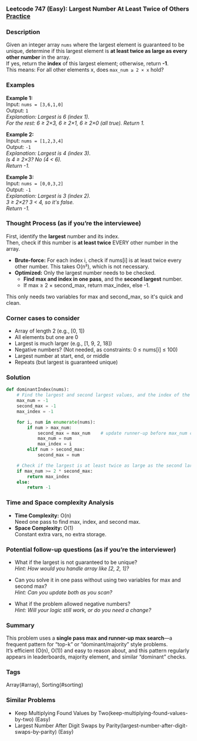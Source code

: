 ### Leetcode 747 (Easy): Largest Number At Least Twice of Others [Practice](https://leetcode.com/problems/largest-number-at-least-twice-of-others)

### Description  
Given an integer array `nums` where the largest element is guaranteed to be unique, determine if this largest element is **at least twice as large as every other number** in the array.  
If yes, return the **index** of this largest element; otherwise, return **-1**.  
This means: For all other elements x, does `max_num ≥ 2 × x` hold?

### Examples  

**Example 1:**  
Input: `nums = [3,6,1,0]`  
Output: `1`  
*Explanation: Largest is 6 (index 1).  
For the rest: 6 ≥ 2×3, 6 ≥ 2×1, 6 ≥ 2×0 (all true). Return 1.*

**Example 2:**  
Input: `nums = [1,2,3,4]`  
Output: `-1`  
*Explanation: Largest is 4 (index 3).  
Is 4 ≥ 2×3? No (4 < 6).  
Return -1.*

**Example 3:**  
Input: `nums = [0,0,3,2]`  
Output: `-1`  
*Explanation: Largest is 3 (index 2).  
3 ≥ 2×2? 3 < 4, so it's false.  
Return -1.*

### Thought Process (as if you’re the interviewee)  
First, identify the **largest** number and its index.  
Then, check if this number is **at least twice** EVERY other number in the array.

- **Brute-force:** For each index i, check if nums[i] is at least twice every other number. This takes O(n²), which is not necessary.
- **Optimized:** Only the largest number needs to be checked.  
  - **Find max and index in one pass**, and the **second largest** number.  
  - If max ≥ 2 × second_max, return max_index, else -1.

This only needs two variables for max and second_max, so it's quick and clean.

### Corner cases to consider  
- Array of length 2 (e.g., [0, 1])
- All elements but one are 0
- Largest is much larger (e.g., [1, 9, 2, 18])
- Negative numbers? (Not needed, as constraints: 0 ≤ nums[i] ≤ 100)
- Largest number at start, end, or middle
- Repeats (but largest is guaranteed unique)

### Solution

```python
def dominantIndex(nums):
    # Find the largest and second largest values, and the index of the largest
    max_num = -1
    second_max = -1
    max_index = -1

    for i, num in enumerate(nums):
        if num > max_num:
            second_max = max_num    # update runner-up before max_num changes
            max_num = num
            max_index = i
        elif num > second_max:
            second_max = num

    # Check if the largest is at least twice as large as the second largest
    if max_num >= 2 * second_max:
        return max_index
    else:
        return -1
```

### Time and Space complexity Analysis  

- **Time Complexity:** O(n)  
  Need one pass to find max, index, and second max.
- **Space Complexity:** O(1)  
  Constant extra vars, no extra storage.

### Potential follow-up questions (as if you’re the interviewer)  

- What if the largest is not guaranteed to be unique?  
  *Hint: How would you handle array like [2, 2, 1]?*

- Can you solve it in one pass without using two variables for max and second max?  
  *Hint: Can you update both as you scan?*

- What if the problem allowed negative numbers?  
  *Hint: Will your logic still work, or do you need a change?*

### Summary
This problem uses a **single pass max and runner-up max search**—a frequent pattern for “top-k” or “dominant/majority” style problems.  
It’s efficient (O(n), O(1)) and easy to reason about, and this pattern regularly appears in leaderboards, majority element, and similar “dominant” checks.

### Tags
Array(#array), Sorting(#sorting)

### Similar Problems
- Keep Multiplying Found Values by Two(keep-multiplying-found-values-by-two) (Easy)
- Largest Number After Digit Swaps by Parity(largest-number-after-digit-swaps-by-parity) (Easy)